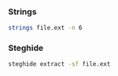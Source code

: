 ### Strings

```bash
strings file.ext -n 6
```

### Steghide
```bash
steghide extract -sf file.ext
```

